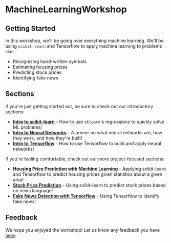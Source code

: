 # MachineLearningWorkshop

## Getting Started

In this workshop, we'll be going over everything machine learning. We'll be using `scikit-learn` and Tensorflow to apply machine learning to problems like:

* Recognizing hand-written symbols
* Estimating housing prices
* Predicting stock prices
* Identifying fake news

## Sections

If you're just getting started out, be sure to check out our introductory sections:

* **[Intro to scikit-learn](https://colab.research.google.com/github/HackBinghamton/MachineLearningWorkshop/blob/main/intro_ml_scikit.ipynb)** - 
How to use `sklearn`'s regressions to quickly solve ML problems!
* **[Intro to Neural Networks](https://colab.research.google.com/github/HackBinghamton/MachineLearningWorkshop/blob/main/NeuralNetworks.ipynb)** - 
A primer on what neural networks are, how they work, and how they're built!
* **[Intro to Tensorflow](https://colab.research.google.com/github/HackBinghamton/MachineLearningWorkshop/blob/main/intro_neural_networks_tf.ipynb)** - 
How to use Tensorflow to build and apply neural networks!

If you're feeling comfortable, check out our more project-focused sections:

* **[Housing Price Prediction with Machine Learning](https://colab.research.google.com/github/HackBinghamton/MachineLearningWorkshop/blob/main/housing_price_prediction.ipynb)** - 
Applying scikit-learn and Tensorflow to predict housing prices given statistics about a given area!
* **[Stock Price Prediction](https://colab.research.google.com/github/HackBinghamton/MachineLearningWorkshop/blob/main/stock_price_prediction/stock_price_prediction.ipynb)** - 
Using scikit-learn to predict stock prices based on news language!
* **[Fake News Detection with Tensorflow](https://colab.research.google.com/github/HackBinghamton/MachineLearningWorkshop/blob/main/fake_news_detection/Fake%20News%20Detection%20with%20Tensorflow.ipynb)** - 
Using Tensorflow to identify fake news!

## Feedback

We hope you enjoyed the workshop! Let us know any feedback you have [here](https://forms.gle/9ucaE3qRzz5ZXyAN8).
